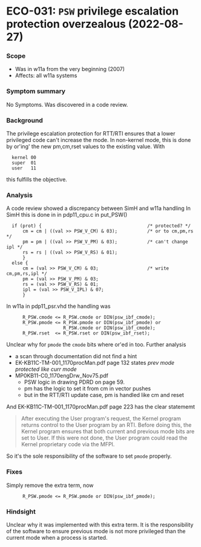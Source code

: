 # ECO-031:  `PSW` privilege escalation protection overzealous (2022-08-27)

### Scope
- Was in w11a from the very beginning (2007)
- Affects: all w11a systems

### Symptom summary
No Symptoms. Was discovered in a code review.

### Background
The privilege escalation protection for RTT/RTI ensures that a lower
privileged code can't increase the mode. In non-kernel mode, this is done
by or'ing' the new pm,cm,rset values to the existing value. With
```
  kernel 00
  super  01
  user   11
```
this fulfills the objective.

### Analysis
A code review showed a discrepancy between SimH and w11a handling
In SimH this is done in in pdp11_cpu.c in put_PSW()
```
  if (prot) {                                       /* protected? */
      cm = cm | ((val >> PSW_V_CM) & 03);           /* or to cm,pm,rs */
      pm = pm | ((val >> PSW_V_PM) & 03);           /* can't change ipl */
      rs = rs | ((val >> PSW_V_RS) & 01);
      }
  else {
      cm = (val >> PSW_V_CM) & 03;                  /* write cm,pm,rs,ipl */
      pm = (val >> PSW_V_PM) & 03;
      rs = (val >> PSW_V_RS) & 01;
      ipl = (val >> PSW_V_IPL) & 07;
      }
```
In w11a in pdp11_psr.vhd the handling was
```
      R_PSW.cmode <= R_PSW.cmode or DIN(psw_ibf_cmode);
      R_PSW.pmode <= R_PSW.pmode or DIN(psw_ibf_pmode) or
                     R_PSW.cmode or DIN(psw_ibf_cmode);
      R_PSW.rset  <= R_PSW.rset or DIN(psw_ibf_rset);
```
Unclear why for `pmode` the `cmode` bits where or'ed in too.
Further analysis
- a scan through documentation did not find a hint
- EK-KB11C-TM-001_1170procMan.pdf page 132 states
  _prev mode protected like curr mode_
- MP0KB11-C0_1170engDrw_Nov75.pdf
  - PSW logic in drawing PDRD on page 59.
  - pm has the logic to set it from cm in vector pushes
  - but in the RTT/RTI update case, pm is handled like cm and reset

And EK-KB11C-TM-001_1170procMan.pdf page 223 has the clear statememt

> After executing the User program's request, the Kernel program returns
> control to the User program by an RTI. Before doing this, the Kernel
> program ensures that both current and previous mode bits are set to User.
> If this were not done, the User program could read the Kernel proprietary
> code via the MFPI.

So it's the sole responsibility of the software to set `pmode` properly.


### Fixes
Simply remove the extra term, now
```
      R_PSW.pmode <= R_PSW.pmode or DIN(psw_ibf_pmode);
```

### Hindsight
Unclear why it was implemented with this extra term. It is the responsibility
of the software to ensure previous mode is not more privileged than the
current mode when a process is started.
